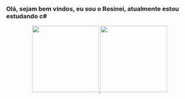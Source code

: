 ### Olá, sejam bem vindos, eu sou o Rosinei, atualmente estou estudando c#

<div align="center">
  <a href="https://github.com/rosineisilveira">
  <img height="180em" src="https://github-readme-stats.vercel.app/api?username=rosineisilveira&show_icons=true&theme=dracula&include_all_commits=true&count_private=true"/>
  <img height="180em" src="https://github-readme-stats.vercel.app/api/top-langs/?username=rosineisilveira&layout=compact&langs_count=7&theme=dracula"/>
</div>

